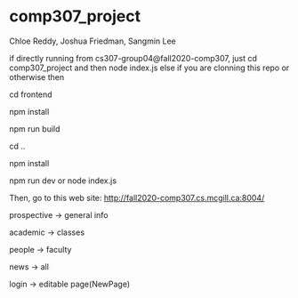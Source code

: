 # comp307_project

Chloe Reddy, 
Joshua Friedman, 
Sangmin Lee

if directly running from cs307-group04@fall2020-comp307, just cd comp307_project and then node index.js
else if you are clonning this repo or otherwise then

cd frontend

npm install

npm run build

cd ..

npm install

npm run dev or node index.js

Then, go to this web site: http://fall2020-comp307.cs.mcgill.ca:8004/

prospective -> general info

academic -> classes

people -> faculty

news -> all

login -> editable page(NewPage)
